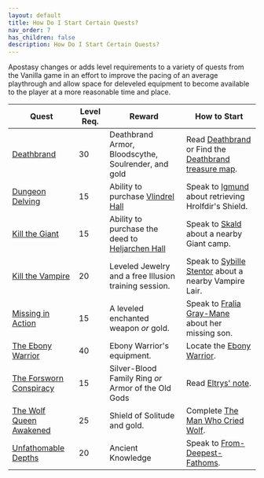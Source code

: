 ```yaml
---
layout: default
title: How Do I Start Certain Quests?
nav_order: 7
has_children: false
description: How Do I Start Certain Quests?
---
```


Apostasy changes or adds level requirements to a variety of quests from the Vanilla game in an effort to improve the pacing of an average playthrough and allow space for deleveled equipment to become available to the player at a more reasonable time and place.

| Quest | Level Req. | Reward | How to Start |
| -------- | ------- | ------- | ------- |
| [Deathbrand](https://en.uesp.net/wiki/Skyrim:Deathbrand_(quest)) | 30 | Deathbrand Armor, Bloodscythe, Soulrender, and gold | Read [Deathbrand](https://en.uesp.net/wiki/Skyrim:Deathbrand_(book)) or Find the [Deathbrand treasure map](https://en.uesp.net/wiki/Skyrim:Deathbrand_Treasure_Map). |
| [Dungeon Delving](https://en.uesp.net/wiki/Skyrim:Dungeon_Delving_(Jarl_-_Hagravens)) | 15 | Ability to purchase [Vlindrel Hall](https://en.uesp.net/wiki/Skyrim:Vlindrel_Hall) | Speak to [Igmund](https://en.uesp.net/wiki/Skyrim:Igmund) about retrieving Hrolfdir's Shield. |
| [Kill the Giant](https://en.uesp.net/wiki/Skyrim:Kill_the_Giant_(Jarl)) | 15 | Ability to purchase the deed to [Heljarchen Hall](https://en.uesp.net/wiki/Skyrim:Heljarchen_Hall) | Speak to [Skald](https://en.uesp.net/wiki/Skyrim:Skald) about a nearby Giant camp. |
| [Kill the Vampire](https://en.uesp.net/wiki/Skyrim:Kill_the_Vampire) | 20 | Leveled Jewelry and a free Illusion training session. | Speak to [Sybille Stentor](https://en.uesp.net/wiki/Skyrim:Sybille_Stentor) about a nearby Vampire Lair. |
| [Missing in Action](https://en.uesp.net/wiki/Skyrim:Missing_In_Action) | 15 | A leveled enchanted weapon *or* gold. | Speak to [Fralia Gray-Mane](https://en.uesp.net/wiki/Skyrim:Fralia_Gray-Mane) about her missing son. |
| [The Ebony Warrior](https://en.uesp.net/wiki/Skyrim:The_Ebony_Warrior) | 40 | Ebony Warrior's equipment. | Locate the [Ebony Warrior](https://en.uesp.net/wiki/Skyrim:Ebony_Warrior). |
| [The Forsworn Conspiracy](https://en.uesp.net/wiki/Skyrim:The_Forsworn_Conspiracy) | 15 | Silver-Blood Family Ring *or* Armor of the Old Gods | Read [Eltrys' note](https://en.uesp.net/wiki/Skyrim:Eltrys%27_Note). |
| [The Wolf Queen Awakened](https://en.uesp.net/wiki/Skyrim:The_Wolf_Queen_Awakened) | 25 | Shield of Solitude and gold. | Complete [The Man Who Cried Wolf](https://en.uesp.net/wiki/Skyrim:The_Man_Who_Cried_Wolf). |
| [Unfathomable Depths](https://en.uesp.net/wiki/Skyrim:Unfathomable_Depths) | 20 | Ancient Knowledge | Speak to [From-Deepest-Fathoms](https://en.uesp.net/wiki/Skyrim:From-Deepest-Fathoms). | 
